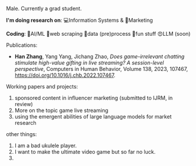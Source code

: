 Male. Currently a grad student.

**I'm doing research on**: 💻Information Systems & 🎈Marketing


**Coding**: 🤖AI/ML 🐛web scraping 🎥data (pre)process 🎃fun stuff 😍LLM (soon) 


Publications:

+ **Han Zhang**, Yang Yang, Jichang Zhao, *Does game-irrelevant chatting stimulate high-value gifting in live streaming? A session-level perspective*,
Computers in Human Behavior,
Volume 138,
2023,
107467,
https://doi.org/10.1016/j.chb.2022.107467.

Working papers and projects: 

1. sponsored content in influencer marketing (submitted to IJRM, in review)
2. More on the topic game live streaming
3. using the emergent abilities of large language models for market research

other things:

1. I am a bad ukulele player.
2. I want to make the ultimate video game but so far no luck.
3. 

